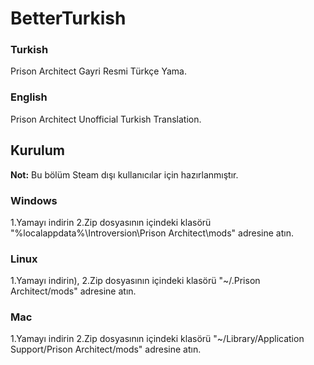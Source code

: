 # BetterTurkish

### Turkish

Prison Architect Gayri Resmi Türkçe Yama.

### English

Prison Architect Unofficial Turkish Translation.

## Kurulum
**Not:** Bu bölüm Steam dışı kullanıcılar için hazırlanmıştır.
### Windows

1.Yamayı indirin
2.Zip dosyasının içindeki klasörü "%localappdata%\Introversion\Prison Architect\mods" adresine atın.

### Linux

1.Yamayı indirin), 
2.Zip dosyasının içindeki klasörü "~/.Prison Architect/mods" adresine atın.

### Mac

1.Yamayı indirin
2.Zip dosyasının içindeki klasörü "~/Library/Application Support/Prison Architect/mods" adresine atın.
